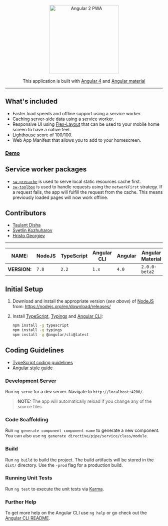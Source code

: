 <p align="center">
  <a href="https://angular2-pwa-8efb6.firebaseapp.com">
    <img alt="Angular 2 PWA" title="Angular 2 PWA" src="https://udemy-images.udemy.com/course/750x422/769390_7c69_3.jpg" width="220">
  </a>
</p>
<p align="center">
  This application is built with 
  <a href="https://cli.angular.io">Angular 4</a> and 
  <a href="https://material.angular.io" >Angular material </a>
</p>

----

## What's included
 - Faster load speeds and offline support using a service worker.
 - Caching server-side data using a service worker.
 -  Responsive UI using  <a href="https://github.com/angular/flex-layout">Flex-Layout</a> that can be used to your mobile home screen to    have a native feel.
 - [Lighthouse](https://github.com/GoogleChrome/lighthouse) score of 100/100.
 -  Web App Manifest that allows you to add to your homescreen.


### [Demo](https://angular2-pwa-8efb6.firebaseapp.com/)

## Service worker packages

* [`sw-precache`](https://github.com/GoogleChrome/sw-precache) is used to serve local static resources cache first.
* [`sw-toolbox`](https://github.com/GoogleChrome/sw-toolbox) is used to handle requests using the `networkFirst` strategy. If a request     fails, the app will fulfill the request from the cache. This means previously loaded pages will now work offline.
  
## Contributors

 * [Taulant Disha]()
 * [Svetlin Kozhuharov]()
 * [Hristo Georgiev]()
 
--- 

  **NAME:**    | NodeJS | TypeScript | Angular CLI | Angular | Angular Material
  ------------ | ------ | ---------- | ----------- | ------- | ----------------
  **VERSION:** | `7.8`  | `2.2`      | `1.x`       | `4.0`   | `2.0.0-beta2`

## Initial Setup

 1. Download and install the appropriate version (_see above_) of [NodeJS](https://nodejs.org/) from:
    https://nodejs.org/en/download/releases/

 1. Install [TypeScript](https://www.typescriptlang.org/),
    [Typings](https://github.com/typings/typings) and 
    [Angular CLI](https://cli.angular.io/):
    ```bash
    npm install -g typescript
    npm install -g typings
    npm install -g @angular/cli@latest
    ```

## Coding Guidelines

* [TypeScript coding guidelines](https://github.com/Microsoft/TypeScript/wiki/Coding-guidelines)
* [Angular style guide](https://angular.io/docs/ts/latest/guide/style-guide.html)


### Development Server

Run `ng serve` for a dev server. Navigate to `http://localhost:4200/`.

> **NOTE:** The app will automatically reload if you change any of the source files.

### Code Scaffolding

Run `ng generate component component-name` to generate a new component. 
You can also use `ng generate directive/pipe/service/class/module`.

### Build

Run `ng build` to build the project. The build artifacts will be stored in the `dist/` directory. 
Use the `-prod` flag for a production build.

### Running Unit Tests

Run `ng test` to execute the unit tests via [Karma](https://karma-runner.github.io).

### Further Help

To get more help on the Angular CLI use `ng help` or go check out the 
[Angular CLI README](https://github.com/angular/angular-cli/blob/master/README.md).
